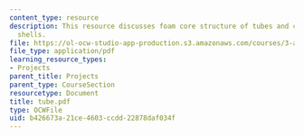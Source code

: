 ```yaml
---
content_type: resource
description: This resource discusses foam core structure of tubes and cylindrical
  shells.
file: https://ol-ocw-studio-app-production.s3.amazonaws.com/courses/3-a26-freshman-seminar-the-nature-of-engineering-fall-2005/b426673a21ce4603ccdd22878daf034f_tube.pdf
file_type: application/pdf
learning_resource_types:
- Projects
parent_title: Projects
parent_type: CourseSection
resourcetype: Document
title: tube.pdf
type: OCWFile
uid: b426673a-21ce-4603-ccdd-22878daf034f
---
```


